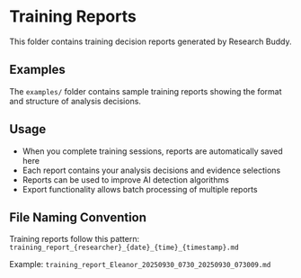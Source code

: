# Training Reports

This folder contains training decision reports generated by Research Buddy.

## Examples

The `examples/` folder contains sample training reports showing the format and structure of analysis decisions.

## Usage

- When you complete training sessions, reports are automatically saved here
- Each report contains your analysis decisions and evidence selections
- Reports can be used to improve AI detection algorithms
- Export functionality allows batch processing of multiple reports

## File Naming Convention

Training reports follow this pattern:
`training_report_{researcher}_{date}_{time}_{timestamp}.md`

Example: `training_report_Eleanor_20250930_0730_20250930_073009.md`